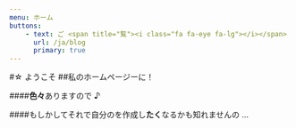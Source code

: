 ```yaml
---
menu: ホーム
buttons:
    - text: ご <span title="覧"><i class="fa fa-eye fa-lg"></i></span> ください
      url: /ja/blog
      primary: true
---
```


#☆ ようこそ
##私のホームページーに！

####**色々**ありますので ♪

####もしかしてそれで自分のを作成し**たく**なるかも知れませんの ...